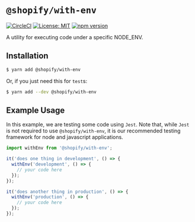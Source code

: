 # `@shopify/with-env`

[![CircleCI](https://circleci.com/gh/Shopify/quilt.svg?style=svg&circle-token=8dafbec2d33dcb489dfce1e82ed37c271b26aeba)](https://circleci.com/gh/Shopify/quilt)
[![License: MIT](https://img.shields.io/badge/License-MIT-green.svg)](LICENSE.md) [![npm version](https://badge.fury.io/js/%40shopify%2Freact-shopify-app-route-propagator.svg)](https://badge.fury.io/js/%40shopify%2Freact-shopify-app-route-propagator)

A utility for executing code under a specific NODE_ENV.

## Installation

```bash
$ yarn add @shopify/with-env
```

Or, if you just need this for `test`s:

```bash
$ yarn add --dev @shopify/with-env
```

## Example Usage

In this example, we are testing some code using `Jest`. Note that, while `Jest` is not required to use `@shopify/with-env`, it is our recommended testing framework for node and javascript applications.

```ts
import withEnv from '@shopify/with-env';

it('does one thing in development', () => {
  withEnv('development', () => {
    // your code here
  });
});

it('does another thing in production', () => {
  withEnv('production', () => {
    // your code here
  });
});
```
